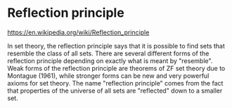 # Reflection principle

https://en.wikipedia.org/wiki/Reflection_principle

In set theory, the reflection principle says that it is possible to find sets that resemble the class of all sets. There are several different forms of the reflection principle depending on exactly what is meant by "resemble". Weak forms of the reflection principle are theorems of ZF set theory due to Montague (1961), while stronger forms can be new and very powerful axioms for set theory. The name "reflection principle" comes from the fact that properties of the universe of all sets are "reflected" down to a smaller set.
